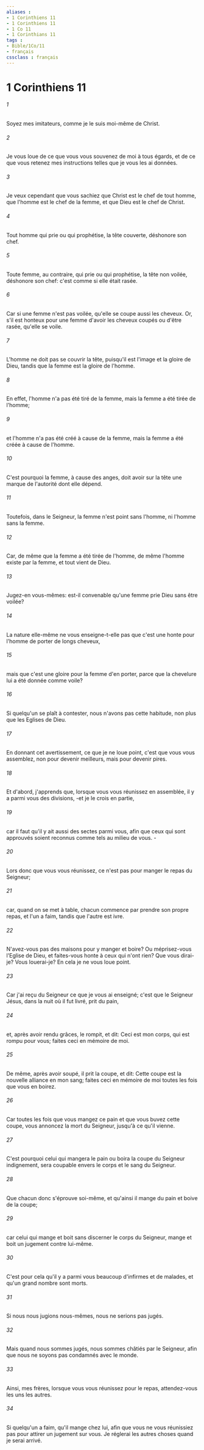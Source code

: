 ```yaml
---
aliases : 
- 1 Corinthiens 11
- 1 Corinthiens 11
- 1 Co 11
- 1 Corinthians 11
tags : 
- Bible/1Co/11
- français
cssclass : français
---
```


# 1 Corinthiens 11

###### 1
Soyez mes imitateurs, comme je le suis moi-même de Christ.
###### 2
Je vous loue de ce que vous vous souvenez de moi à tous égards, et de ce que vous retenez mes instructions telles que je vous les ai données.
###### 3
Je veux cependant que vous sachiez que Christ est le chef de tout homme, que l'homme est le chef de la femme, et que Dieu est le chef de Christ.
###### 4
Tout homme qui prie ou qui prophétise, la tête couverte, déshonore son chef.
###### 5
Toute femme, au contraire, qui prie ou qui prophétise, la tête non voilée, déshonore son chef: c'est comme si elle était rasée.
###### 6
Car si une femme n'est pas voilée, qu'elle se coupe aussi les cheveux. Or, s'il est honteux pour une femme d'avoir les cheveux coupés ou d'être rasée, qu'elle se voile.
###### 7
L'homme ne doit pas se couvrir la tête, puisqu'il est l'image et la gloire de Dieu, tandis que la femme est la gloire de l'homme.
###### 8
En effet, l'homme n'a pas été tiré de la femme, mais la femme a été tirée de l'homme;
###### 9
et l'homme n'a pas été créé à cause de la femme, mais la femme a été créée à cause de l'homme.
###### 10
C'est pourquoi la femme, à cause des anges, doit avoir sur la tête une marque de l'autorité dont elle dépend.
###### 11
Toutefois, dans le Seigneur, la femme n'est point sans l'homme, ni l'homme sans la femme.
###### 12
Car, de même que la femme a été tirée de l'homme, de même l'homme existe par la femme, et tout vient de Dieu.
###### 13
Jugez-en vous-mêmes: est-il convenable qu'une femme prie Dieu sans être voilée?
###### 14
La nature elle-même ne vous enseigne-t-elle pas que c'est une honte pour l'homme de porter de longs cheveux,
###### 15
mais que c'est une gloire pour la femme d'en porter, parce que la chevelure lui a été donnée comme voile?
###### 16
Si quelqu'un se plaît à contester, nous n'avons pas cette habitude, non plus que les Eglises de Dieu.
###### 17
En donnant cet avertissement, ce que je ne loue point, c'est que vous vous assemblez, non pour devenir meilleurs, mais pour devenir pires.
###### 18
Et d'abord, j'apprends que, lorsque vous vous réunissez en assemblée, il y a parmi vous des divisions, -et je le crois en partie,
###### 19
car il faut qu'il y ait aussi des sectes parmi vous, afin que ceux qui sont approuvés soient reconnus comme tels au milieu de vous. -
###### 20
Lors donc que vous vous réunissez, ce n'est pas pour manger le repas du Seigneur;
###### 21
car, quand on se met à table, chacun commence par prendre son propre repas, et l'un a faim, tandis que l'autre est ivre.
###### 22
N'avez-vous pas des maisons pour y manger et boire? Ou méprisez-vous l'Eglise de Dieu, et faites-vous honte à ceux qui n'ont rien? Que vous dirai-je? Vous louerai-je? En cela je ne vous loue point.
###### 23
Car j'ai reçu du Seigneur ce que je vous ai enseigné; c'est que le Seigneur Jésus, dans la nuit où il fut livré, prit du pain,
###### 24
et, après avoir rendu grâces, le rompit, et dit: Ceci est mon corps, qui est rompu pour vous; faites ceci en mémoire de moi.
###### 25
De même, après avoir soupé, il prit la coupe, et dit: Cette coupe est la nouvelle alliance en mon sang; faites ceci en mémoire de moi toutes les fois que vous en boirez.
###### 26
Car toutes les fois que vous mangez ce pain et que vous buvez cette coupe, vous annoncez la mort du Seigneur, jusqu'à ce qu'il vienne.
###### 27
C'est pourquoi celui qui mangera le pain ou boira la coupe du Seigneur indignement, sera coupable envers le corps et le sang du Seigneur.
###### 28
Que chacun donc s'éprouve soi-même, et qu'ainsi il mange du pain et boive de la coupe;
###### 29
car celui qui mange et boit sans discerner le corps du Seigneur, mange et boit un jugement contre lui-même.
###### 30
C'est pour cela qu'il y a parmi vous beaucoup d'infirmes et de malades, et qu'un grand nombre sont morts.
###### 31
Si nous nous jugions nous-mêmes, nous ne serions pas jugés.
###### 32
Mais quand nous sommes jugés, nous sommes châtiés par le Seigneur, afin que nous ne soyons pas condamnés avec le monde.
###### 33
Ainsi, mes frères, lorsque vous vous réunissez pour le repas, attendez-vous les uns les autres.
###### 34
Si quelqu'un a faim, qu'il mange chez lui, afin que vous ne vous réunissiez pas pour attirer un jugement sur vous. Je réglerai les autres choses quand je serai arrivé.

